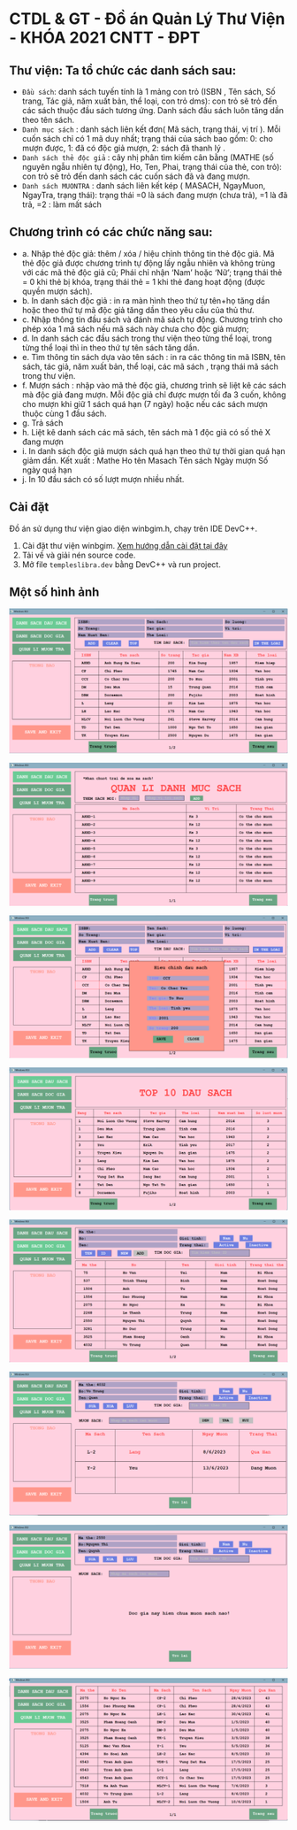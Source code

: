 # CTDL & GT - Đồ án Quản Lý Thư Viện - KHÓA 2021 CNTT - ĐPT

## Thư viện: Ta tổ chức các danh sách sau:

-   `Đầu sách`: danh sách tuyến tính là 1 mảng con trỏ (ISBN , Tên sách, Số trang, Tác giả, năm xuất bản, thể loại, con trỏ dms): con trỏ sẽ trỏ đến các sách thuộc đầu sách tương ứng. Danh sách đầu sách luôn tăng dần theo tên sách.
-   `Danh mục sách` : danh sách liên kết đơn( Mã sách, trạng thái, vị trí ). Mỗi cuốn sách chỉ có 1 mã duy nhất; trạng thái của sách bao gồm: 0: cho mượn được, 1: đã có độc giả mượn, 2: sách đã thanh lý .
-   `Danh sách thẻ độc giả` : cây nhị phân tìm kiếm cân bằng (MATHE (số nguyên ngẫu nhiên tự động), Ho, Ten, Phai, trạng thái của thẻ, con trỏ): con trỏ sẽ trỏ đến danh sách các cuốn sách đã và đang mượn.
-   `Danh sách MUONTRA` : danh sách liên kết kép ( MASACH, NgayMuon, NgayTra, trạng thái): trạng thái =0 là sách đang mượn (chưa trả), =1 là đã trả, =2 : làm mất sách

## Chương trình có các chức năng sau:

-   a. Nhập thẻ độc giả: thêm / xóa / hiệu chỉnh thông tin thẻ độc giả. Mã thẻ độc giả được chương trình tự động lấy ngẫu nhiên và không trùng với các mã thẻ độc giả cũ; Phái chỉ nhận ‘Nam’ hoặc ‘Nữ’; trạng thái thẻ = 0 khi thẻ bị khóa, trạng thái thẻ = 1 khi thẻ đang hoạt động (được quyền mượn sách).
-   b. In danh sách độc giả : in ra màn hình theo thứ tự tên+họ tăng dần hoặc theo thứ tự mã độc giả tăng dần theo yêu cầu của thủ thư.
-   c. Nhập thông tin đầu sách và đánh mã sách tự động. Chương trình cho phép xóa 1 mã sách nếu mã sách này chưa cho độc giả mượn;
-   d. In danh sách các đầu sách trong thư viện theo từng thể loại, trong từng thể loại thì in theo thứ tự tên sách tăng dần.
-   e. Tìm thông tin sách dựa vào tên sách : in ra các thông tin mã ISBN, tên sách, tác giả, năm xuất bản, thể loại, các mã sách , trạng thái mã sách trong thư viện.
-   f. Mượn sách : nhập vào mã thẻ độc giả, chương trình sẽ liệt kê các sách mà độc giả đang mượn. Mỗi độc giả chỉ được mượn tối đa 3 cuốn, không cho mượn khi giữ 1 sách quá hạn (7 ngày) hoặc nếu các sách mượn thuộc cùng 1 đầu sách.
-   g. Trả sách
-   h. Liệt kê danh sách các mã sách, tên sách mà 1 độc giả có số thẻ X đang mượn
-   i. In danh sách độc giả mượn sách quá hạn theo thứ tự thời gian quá hạn giảm dần. Kết xuất :
    Mathe Ho tên Masach Tên sách Ngày mượn Số ngày quá hạn
-   j. In 10 đầu sách có số lượt mượn nhiều nhất.

## Cài đặt

Đồ án sử dụng thư viện giao diện winbgim.h, chạy trên IDE DevC++.

1. Cài đặt thư viện winbgim. [Xem hướng dẫn cài đặt tại đây](https://cachhoc.net/2013/10/03/cc-do-hoa-trong-dev-c/)
2. Tải về và giải nén source code.
3. Mở file `templeslibra.dev` bằng DevC++ và run project.

## Một số hình ảnh

![alt text](https://github.com/nhoczui3110/Library-Management/blob/main/pictures/demo-dausach1.png "Đầu sách")

![alt text](https://github.com/nhoczui3110/Library-Management/blob/main/pictures/demo-dausach2.png "Sách")

![alt text](https://github.com/nhoczui3110/Library-Management/blob/main/pictures/demo-dausach3.png "Hiệu chỉnh đầu sách")

![alt text](https://github.com/nhoczui3110/Library-Management/blob/main/pictures/demo-dausach4.png "Top 10 đầu sách")

![alt text](https://github.com/nhoczui3110/Library-Management/blob/main/pictures/demo-docgia1.png "Đọc giả")

![alt text](https://github.com/nhoczui3110/Library-Management/blob/main/pictures/demo-docgia2.png "Mượn trả")

![alt text](https://github.com/nhoczui3110/Library-Management/blob/main/pictures/demo-docgia3.png "Mượn trả")

![alt text](https://github.com/nhoczui3110/Library-Management/blob/main/pictures/demo-quahan.png "Danh sách quá hạn")
